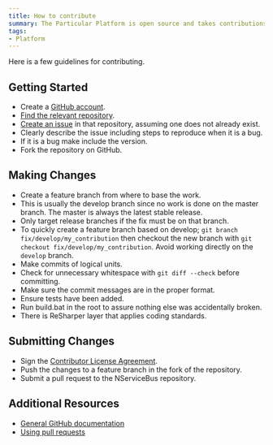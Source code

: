 ```yaml
---
title: How to contribute
summary: The Particular Platform is open source and takes contributions from the community.
tags:
- Platform
---
```


Here is a few guidelines for contributing.


## Getting Started

 * Create a [GitHub account](https://github.com/join).
 * [Find the relevant repository](https://github.com/Particular/).
 * [Create an issue](https://help.github.com/articles/creating-an-issue/) in that repository, assuming one does not already exist.
  * Clearly describe the issue including steps to reproduce when it is a bug.
  * If it is a bug make include the version.
 * Fork the repository on GitHub.


## Making Changes

 * Create a feature branch from where to base the work.
  * This is usually the develop branch since no work is done on the master branch. The master is always the latest stable release.
  * Only target release branches if the fix must be on that branch.
  * To quickly create a feature branch based on develop; `git branch fix/develop/my_contribution` then checkout the new branch with `git checkout fix/develop/my_contribution`. Avoid working directly on the `develop` branch.
 * Make commits of logical units.
 * Check for unnecessary whitespace with `git diff --check` before committing.
 * Make sure the commit messages are in the proper format.
 * Ensure tests have been added.
 * Run build.bat in the root to assure nothing else was accidentally broken.
 * There is ReSharper layer that applies coding standards.


## Submitting Changes

 * Sign the [Contributor License Agreement](https://particular.net/contributors-license-agreement-consent).
 * Push the changes to a feature branch in the fork of the repository.
 * Submit a pull request to the NServiceBus repository.


## Additional Resources

 * [General GitHub documentation](https://help.github.com/)
 * [Using pull requests](https://help.github.com/articles/using-pull-requests/)